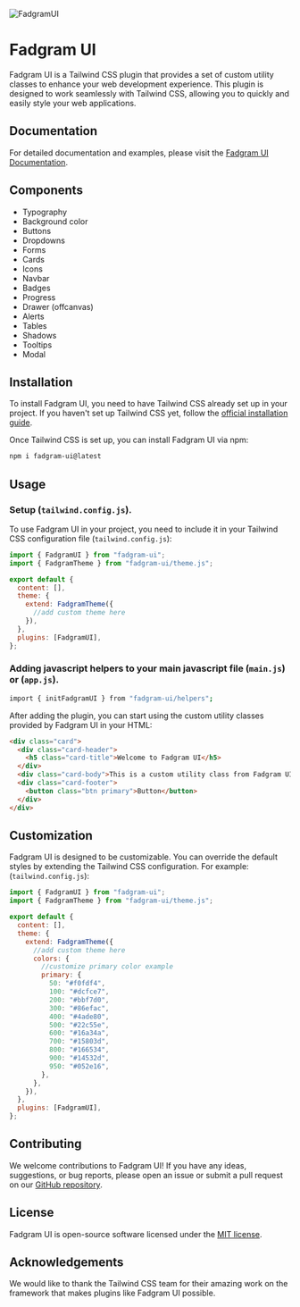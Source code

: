 ![FadgramUI](https://github.com/user-attachments/assets/f5eb0b42-ad31-46de-9062-a8e2bc6100a3)

# Fadgram UI

Fadgram UI is a Tailwind CSS plugin that provides a set of custom utility classes to enhance your web development experience. This plugin is designed to work seamlessly with Tailwind CSS, allowing you to quickly and easily style your web applications.

## Documentation

For detailed documentation and examples, please visit the [Fadgram UI Documentation](https://talalalmrka.github.io/fadgram-ui-docs/).

## Components

- Typography
- Background color
- Buttons
- Dropdowns
- Forms
- Cards
- Icons
- Navbar
- Badges
- Progress
- Drawer (offcanvas)
- Alerts
- Tables
- Shadows
- Tooltips
- Modal

## Installation

To install Fadgram UI, you need to have Tailwind CSS already set up in your project. If you haven't set up Tailwind CSS yet, follow the [official installation guide](https://tailwindcss.com/docs/installation).

Once Tailwind CSS is set up, you can install Fadgram UI via npm:

```bash
npm i fadgram-ui@latest
```

## Usage

### Setup (`tailwind.config.js`).

To use Fadgram UI in your project, you need to include it in your Tailwind CSS configuration file (`tailwind.config.js`):

```javascript
import { FadgramUI } from "fadgram-ui";
import { FadgramTheme } from "fadgram-ui/theme.js";

export default {
  content: [],
  theme: {
    extend: FadgramTheme({
      //add custom theme here
    }),
  },
  plugins: [FadgramUI],
};
```

### Adding javascript helpers to your main javascript file (`main.js`) or (`app.js`).

```bash
import { initFadgramUI } from "fadgram-ui/helpers";
```

After adding the plugin, you can start using the custom utility classes provided by Fadgram UI in your HTML:

```html
<div class="card">
  <div class="card-header">
    <h5 class="card-title">Welcome to Fadgram UI</h5>
  </div>
  <div class="card-body">This is a custom utility class from Fadgram UI.</div>
  <div class="card-footer">
    <button class="btn primary">Button</button>
  </div>
</div>
```

## Customization

Fadgram UI is designed to be customizable. You can override the default styles by extending the Tailwind CSS configuration. For example:
(`tailwind.config.js`):

```javascript
import { FadgramUI } from "fadgram-ui";
import { FadgramTheme } from "fadgram-ui/theme.js";

export default {
  content: [],
  theme: {
    extend: FadgramTheme({
      //add custom theme here
      colors: {
        //customize primary color example
        primary: {
          50: "#f0fdf4",
          100: "#dcfce7",
          200: "#bbf7d0",
          300: "#86efac",
          400: "#4ade80",
          500: "#22c55e",
          600: "#16a34a",
          700: "#15803d",
          800: "#166534",
          900: "#14532d",
          950: "#052e16",
        },
      },
    }),
  },
  plugins: [FadgramUI],
};
```

## Contributing

We welcome contributions to Fadgram UI! If you have any ideas, suggestions, or bug reports, please open an issue or submit a pull request on our [GitHub repository](https://github.com/yourusername/fadgram-ui).

## License

Fadgram UI is open-source software licensed under the [MIT license](LICENSE).

## Acknowledgements

We would like to thank the Tailwind CSS team for their amazing work on the framework that makes plugins like Fadgram UI possible.
